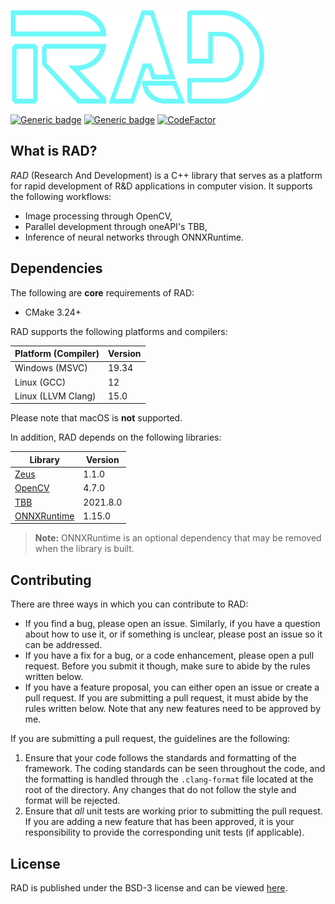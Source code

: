 <a id="top"></a>
![RAD logo](data/logo/logo-transparent.png)

[![Generic badge](https://img.shields.io/badge/License-BSD3-blue)](LICENSE)
[![Generic badge](https://img.shields.io/badge/Language-C++20-red.svg)](https://en.wikipedia.org/wiki/C%2B%2B17)
[![CodeFactor](https://www.codefactor.io/repository/github/marovira/rad/badge)](https://www.codefactor.io/repository/github/marovira/rad)

## What is RAD?

*RAD* (Research And Development) is a C++ library that serves as a platform for rapid
development of R&D applications in computer vision. It supports the following workflows:

* Image processing through OpenCV,
* Parallel development through oneAPI's TBB,
* Inference of neural networks through ONNXRuntime.

## Dependencies

The following are **core** requirements of RAD:

* CMake 3.24+

RAD supports the following platforms and compilers:

| Platform (Compiler) | Version |
|---------------------|---------|
| Windows (MSVC) | 19.34 |
| Linux (GCC) | 12 |
| Linux (LLVM Clang) | 15.0 |

Please note that macOS is **not** supported.

In addition, RAD depends on the following libraries:

| Library | Version |
|---------------------|---------|
| [Zeus](https://github.com/marovira/zeus) | 1.1.0 |
| [OpenCV](https://github.com/opencv/opencv) |4.7.0 |
| [TBB](https://github.com/oneapi-src/oneTBB) |2021.8.0 |
| [ONNXRuntime](https://github.com/microsoft/onnxruntime) | 1.15.0 |

> **Note:** ONNXRuntime is an optional dependency that may be removed when the library is
> built.

## Contributing

There are three ways in which you can contribute to RAD:

* If you find a bug, please open an issue. Similarly, if you have a question
  about how to use it, or if something is unclear, please post an issue so it
  can be addressed.
* If you have a fix for a bug, or a code enhancement, please open a pull
  request. Before you submit it though, make sure to abide by the rules written
  below.
* If you have a feature proposal, you can either open an issue or create a pull
  request. If you are submitting a pull request, it must abide by the rules
  written below. Note that any new features need to be approved by me.

If you are submitting a pull request, the guidelines are the following:

1. Ensure that your code follows the standards and formatting of the framework.
   The coding standards can be seen throughout the code, and the formatting is
   handled through the `.clang-format` file located at the root of the
   directory. Any changes that do not follow the style and format will be
   rejected.
2. Ensure that *all* unit tests are working prior to submitting the pull
   request. If you are adding a new feature that has been approved, it is your
   responsibility to provide the corresponding unit tests (if applicable). 

## License

RAD is published under the BSD-3 license and can be viewed
[here](https://github.com/marovira/rad/blob/master/LICENSE).
